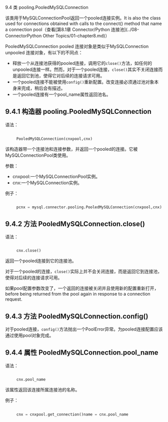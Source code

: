 ﻿9.4 类 pooling.PooledMySQLConnection

该类用于MySQLConnectionPool返回一个pooled连接实例。It is also the class used for connections obtained with calls to the connect() method that name a connection pool（查看[第8.1章 Connector/Python 连接池](../08-ConnectorPython Other Topics/01-chapter8.md)）

PooledMySQLConnection pooled 连接对象是类似于MySQLConnection unpooled 连接对象，有以下的不同点：

- 释放一个从连接池获得的pooled连接，调用它的`close()`方法，如任何的unpooled连接一样。然而，对于一个pooled连接，`close()`其实不关闭连接而是返回它到池，使得它对后续的连接请求可用。
-  一个pooled连接不能被使用`config()`重新配置。改变连接必须通过池对象本身来完成，稍后会有描述。
- 一个pooled连接有一个pool_name属性返回池名。

## 9.4.1 构造器 pooling.PooledMySQLConnection

语法：

```python
	
	 PooledMySQLConnection(cnxpool,cnx)
```
	
该构造器带一个连接池和连接参数，并返回一个pooled的连接。它被MySQLConnectionPool类使用。
	
参数： 

- cnxpool:一个MySQLConnectionPool实例。
- cnx:一个MySQLConnection实例。
	
例子：

```python

	 pcnx = mysql.connector.pooling.PooledMySQLConnection(cnxpool,cnx)
```

## 9.4.2 方法 PooledMySQLConnection.close()

语法：

```python

	 cnx.close()
```
	
返回一个pooled连接到它的连接池。
	
对于一个pooled的连接，`close()`实际上并不会关闭连接，而是返回它到连接池，使得对后续的连接请求可用。
	
如果pool配置参数改变了，一个返回的连接被关闭并且使用新的配置重新打开，before being returned from the pool again in response to a connection request.

## 9.4.3 方法 PooledMySQLConnection.config()

对于pooled连接，`config()`方法抛出一个PoolError异常。为pooled连接配置应该通过使用pool对象完成。

## 9.4.4 属性 PooledMySQLConnection.pool_name

语法：

```python

	 cnx.pool_name
```
	
该属性返回该连接所属连接池的名称。
	
例子：

```python
	
	 cnx = cnxpool.get_connection()name = cnx.pool_name
```